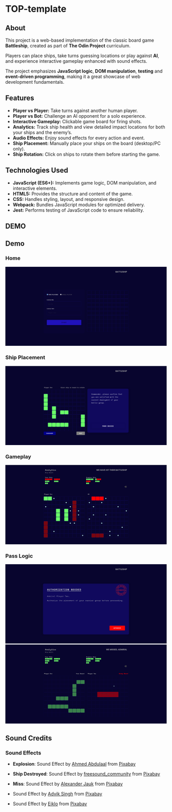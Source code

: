 # TOP-template

## About

This project is a web-based implementation of the classic board game **Battleship**, created as part of **The Odin Project** curriculum.

Players can place ships, take turns guessing locations or play against **AI**, and experience interactive gameplay enhanced with sound effects.

The project emphasizes **JavaScript logic**, **DOM manipulation**, **testing** and **event-driven programming**, making it a great showcase of web development fundamentals.

## Features

- **Player vs Player:** Take turns against another human player.
- **Player vs Bot:** Challenge an AI opponent for a solo experience.
- **Interactive Gameplay:** Clickable game board for firing shots.
- **Analytics:** Track ship health and view detailed impact locations for both your ships and the enemy’s.
- **Audio Effects:** Enjoy sound effects for every action and event.
- **Ship Placement:** Manually place your ships on the board (desktop/PC only).
- **Ship Rotation:** Click on ships to rotate them before starting the game.

## Technologies Used
- **JavaScript (ES6+):** Implements game logic, DOM manipulation, and interactive elements.  
- **HTML5:** Provides the structure and content of the game.  
- **CSS:** Handles styling, layout, and responsive design.  
- **Webpack:** Bundles JavaScript modules for optimized delivery.  
- **Jest:** Performs testing of JavaScript code to ensure reliability.


## DEMO

## Demo

### Home
![Home Screen](./src/assets/images/home.png)

### Ship Placement
![Ship Placement Screen](./src/assets/images/ship-placement.png)


### Gameplay
![AI Gameplay](./src/assets/images/ai-gameplay.png)

### Pass Logic
![Ship Placement Logic](./src/assets/images/place-logic.png)  
![Board Pass](./src/assets/images/board-pass.png)

## Sound Credits

### Sound Effects

- **Explosion**: Sound Effect by [Ahmed Abdulaal](https://pixabay.com/users/ahmed_abdulaal-49290858/?utm_source=link-attribution&utm_medium=referral&utm_campaign=music&utm_content=312361) from [Pixabay](https://pixabay.com//?utm_source=link-attribution&utm_medium=referral&utm_campaign=music&utm_content=312361)
- **Ship Destroyed**: Sound Effect by [freesound_community](https://pixabay.com/users/freesound_community-46691455/?utm_source=link-attribution&utm_medium=referral&utm_campaign=music&utm_content=42132) from [Pixabay](https://pixabay.com/sound-effects//?utm_source=link-attribution&utm_medium=referral&utm_campaign=music&utm_content=42132)
- **Miss**: Sound Effect by [Alexander Jauk](https://pixabay.com/users/alex_jauk-16800354/?utm_source=link-attribution&utm_medium=referral&utm_campaign=music&utm_content=147014) from [Pixabay](https://pixabay.com//?utm_source=link-attribution&utm_medium=referral&utm_campaign=music&utm_content=147014)

- Sound Effect by [Advik Singh](https://pixabay.com/users/scratchonix-50592769/?utm_source=link-attribution&utm_medium=referral&utm_campaign=music&utm_content=366448) from [Pixabay](https://pixabay.com//?utm_source=link-attribution&utm_medium=referral&utm_campaign=music&utm_content=366448)
- Sound Effect by [Eiklo](https://pixabay.com/users/eiklo-41248033/?utm_source=link-attribution&utm_medium=referral&utm_campaign=music&utm_content=303896) from [Pixabay](https://pixabay.com/sound-effects//?utm_source=link-attribution&utm_medium=referral&utm_campaign=music&utm_content=303896)
